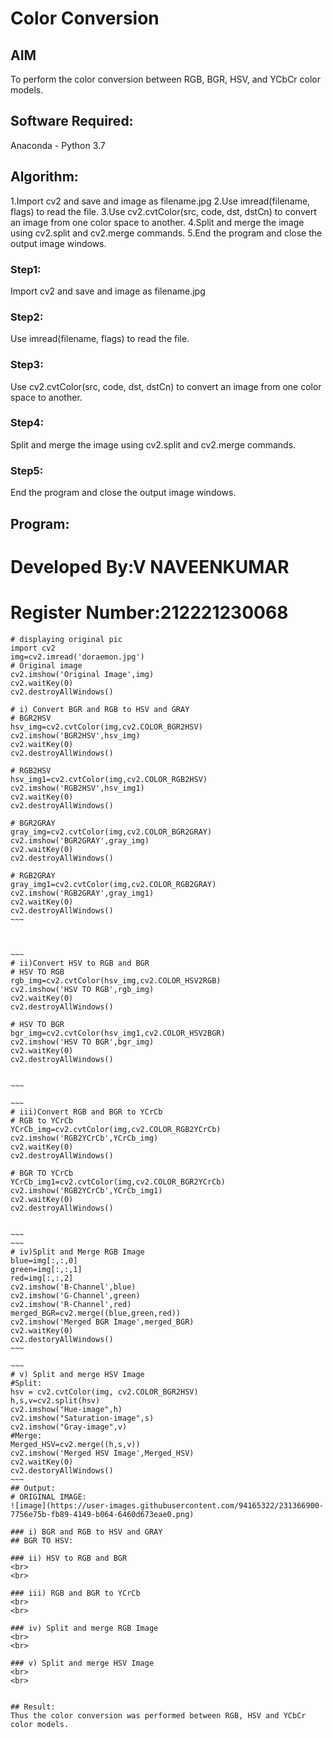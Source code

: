 # Color Conversion
## AIM
To perform the color conversion between RGB, BGR, HSV, and YCbCr color models.

## Software Required:
Anaconda - Python 3.7
## Algorithm:
1.Import cv2 and save and image as filename.jpg
2.Use imread(filename, flags) to read the file.
3.Use cv2.cvtColor(src, code, dst, dstCn) to convert an image from one color space to another.
4.Split and merge the image using cv2.split and cv2.merge commands.
5.End the program and close the output image windows.
### Step1:
Import cv2 and save and image as filename.jpg

### Step2:
Use imread(filename, flags) to read the file.

### Step3:
Use cv2.cvtColor(src, code, dst, dstCn) to convert an image from one color space to another.

### Step4:
Split and merge the image using cv2.split and cv2.merge commands.

### Step5:
End the program and close the output image windows.

## Program:
# Developed By:V NAVEENKUMAR
# Register Number:212221230068
~~~
# displaying original pic
import cv2
img=cv2.imread('doraemon.jpg')
# Original image
cv2.imshow('Original Image',img)
cv2.waitKey(0)
cv2.destroyAllWindows()
~~~
~~~~
# i) Convert BGR and RGB to HSV and GRAY
# BGR2HSV
hsv_img=cv2.cvtColor(img,cv2.COLOR_BGR2HSV)
cv2.imshow('BGR2HSV',hsv_img)
cv2.waitKey(0)
cv2.destroyAllWindows()

# RGB2HSV
hsv_img1=cv2.cvtColor(img,cv2.COLOR_RGB2HSV)
cv2.imshow('RGB2HSV',hsv_img1)
cv2.waitKey(0)
cv2.destroyAllWindows()

# BGR2GRAY
gray_img=cv2.cvtColor(img,cv2.COLOR_BGR2GRAY)
cv2.imshow('BGR2GRAY',gray_img)
cv2.waitKey(0)
cv2.destroyAllWindows()

# RGB2GRAY
gray_img1=cv2.cvtColor(img,cv2.COLOR_RGB2GRAY)
cv2.imshow('RGB2GRAY',gray_img1)
cv2.waitKey(0)
cv2.destroyAllWindows()
~~~



~~~
# ii)Convert HSV to RGB and BGR
# HSV TO RGB
rgb_img=cv2.cvtColor(hsv_img,cv2.COLOR_HSV2RGB)
cv2.imshow('HSV TO RGB',rgb_img)
cv2.waitKey(0)
cv2.destroyAllWindows()

# HSV TO BGR
bgr_img=cv2.cvtColor(hsv_img1,cv2.COLOR_HSV2BGR)
cv2.imshow('HSV TO BGR',bgr_img)
cv2.waitKey(0)
cv2.destroyAllWindows()


~~~

~~~
# iii)Convert RGB and BGR to YCrCb
# RGB to YCrCb
YCrCb_img=cv2.cvtColor(img,cv2.COLOR_RGB2YCrCb)
cv2.imshow('RGB2YCrCb',YCrCb_img)
cv2.waitKey(0)
cv2.destroyAllWindows()

# BGR TO YCrCb
YCrCb_img1=cv2.cvtColor(img,cv2.COLOR_BGR2YCrCb)
cv2.imshow('RGB2YCrCb',YCrCb_img1)
cv2.waitKey(0)
cv2.destroyAllWindows()


~~~
~~~
# iv)Split and Merge RGB Image
blue=img[:,:,0]
green=img[:,:,1]
red=img[:,:,2]
cv2.imshow('B-Channel',blue)
cv2.imshow('G-Channel',green)
cv2.imshow('R-Channel',red)
merged_BGR=cv2.merge((blue,green,red))
cv2.imshow('Merged BGR Image',merged_BGR)
cv2.waitKey(0)
cv2.destoryAllWindows()
~~~

~~~
# v) Split and merge HSV Image
#Split:
hsv = cv2.cvtColor(img, cv2.COLOR_BGR2HSV)
h,s,v=cv2.split(hsv)
cv2.imshow("Hue-image",h)
cv2.imshow("Saturation-image",s)
cv2.imshow("Gray-image",v)
#Merge:
Merged_HSV=cv2.merge((h,s,v))
cv2.imshow('Merged HSV Image',Merged_HSV)
cv2.waitKey(0)
cv2.destoryAllWindows()
~~~
## Output:
# ORIGINAL IMAGE:
![image](https://user-images.githubusercontent.com/94165322/231366900-7756e75b-fb89-4149-b064-6460d673eae0.png)

### i) BGR and RGB to HSV and GRAY
## BGR TO HSV:

### ii) HSV to RGB and BGR
<br>
<br>

### iii) RGB and BGR to YCrCb
<br>
<br>

### iv) Split and merge RGB Image
<br>
<br>

### v) Split and merge HSV Image
<br>
<br>


## Result:
Thus the color conversion was performed between RGB, HSV and YCbCr color models.
